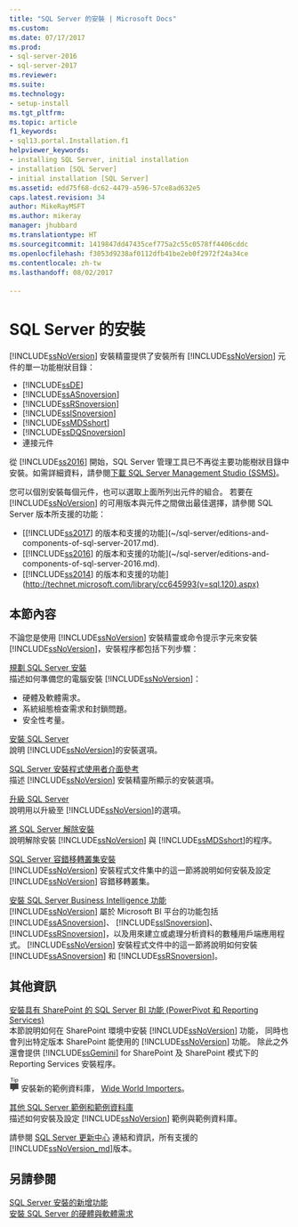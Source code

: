 ```yaml
---
title: "SQL Server 的安裝 | Microsoft Docs"
ms.custom: 
ms.date: 07/17/2017
ms.prod:
- sql-server-2016
- sql-server-2017
ms.reviewer: 
ms.suite: 
ms.technology:
- setup-install
ms.tgt_pltfrm: 
ms.topic: article
f1_keywords:
- sql13.portal.Installation.f1
helpviewer_keywords:
- installing SQL Server, initial installation
- installation [SQL Server]
- initial installation [SQL Server]
ms.assetid: edd75f68-dc62-4479-a596-57ce8ad632e5
caps.latest.revision: 34
author: MikeRayMSFT
ms.author: mikeray
manager: jhubbard
ms.translationtype: HT
ms.sourcegitcommit: 1419847dd47435cef775a2c55c0578ff4406cddc
ms.openlocfilehash: f3053d9238af0112dfb41be2eb0f2972f24a34ce
ms.contentlocale: zh-tw
ms.lasthandoff: 08/02/2017

---
```

# <a name="installation-for-sql-server"></a>SQL Server 的安裝

[!INCLUDE[ssNoVersion](../../includes/ssnoversion-md.md)] 安裝精靈提供了安裝所有 [!INCLUDE[ssNoVersion](../../includes/ssnoversion-md.md)] 元件的單一功能樹狀目錄：  
  
-   [!INCLUDE[ssDE](../../includes/ssde-md.md)]  
-   [!INCLUDE[ssASnoversion](../../includes/ssasnoversion-md.md)]  
-   [!INCLUDE[ssRSnoversion](../../includes/ssrsnoversion-md.md)]  
-   [!INCLUDE[ssISnoversion](../../includes/ssisnoversion-md.md)]  
-   [!INCLUDE[ssMDSshort](../../includes/ssmdsshort-md.md)]  
-   [!INCLUDE[ssDQSnoversion](../../includes/ssdqsnoversion-md.md)]  
-   連接元件  
  
從 [!INCLUDE[ss2016](../../includes/sssql15-md.md)] 開始，SQL Server 管理工具已不再從主要功能樹狀目錄中安裝。如需詳細資料，請參閱[下載 SQL Server Management Studio (SSMS)](../../ssms/download-sql-server-management-studio-ssms.md)。  
  
您可以個別安裝每個元件，也可以選取上面所列出元件的組合。 若要在 [!INCLUDE[ssNoVersion](../../includes/ssnoversion-md.md)] 的可用版本與元件之間做出最佳選擇，請參閱 SQL Server 版本所支援的功能：

- [[!INCLUDE[ss2017](../../includes/sssqlv14-md.md)] 的版本和支援的功能](~/sql-server/editions-and-components-of-sql-server-2017.md).  
- [[!INCLUDE[ss2016](../../includes/sssql15-md.md)] 的版本和支援的功能](~/sql-server/editions-and-components-of-sql-server-2016.md).  
- [[!INCLUDE[ss2014](../../includes/sssql14-md.md)] 的版本和支援的功能](http://technet.microsoft.com/library/cc645993(v=sql.120).aspx)
  
## <a name="in-this-section"></a>本節內容  
不論您是使用 [!INCLUDE[ssNoVersion](../../includes/ssnoversion-md.md)] 安裝精靈或命令提示字元來安裝 [!INCLUDE[ssNoVersion](../../includes/ssnoversion-md.md)]，安裝程序都包括下列步驟：  
  
[規劃 SQL Server 安裝](../../sql-server/install/planning-a-sql-server-installation.md)  
描述如何準備您的電腦安裝 [!INCLUDE[ssNoVersion](../../includes/ssnoversion-md.md)]：  
  
-   硬體及軟體需求。  
-   系統組態檢查需求和封鎖問題。  
-   安全性考量。  
  
[安裝 SQL Server](../../database-engine/install-windows/install-sql-server.md)  
 說明 [!INCLUDE[ssNoVersion](../../includes/ssnoversion-md.md)]的安裝選項。  
  
[SQL Server 安裝程式使用者介面參考](http://msdn.microsoft.com/library/183b5cdd-962e-41ca-8064-ea44f622c77d)  
 描述 [!INCLUDE[ssNoVersion](../../includes/ssnoversion-md.md)] 安裝精靈所顯示的安裝選項。  
  
[升級 SQL Server](../../database-engine/install-windows/upgrade-sql-server.md)  
 說明用以升級至 [!INCLUDE[ssNoVersion](../../includes/ssnoversion-md.md)]的選項。  
  
[將 SQL Server 解除安裝](../../sql-server/install/uninstall-sql-server.md)  
 說明解除安裝 [!INCLUDE[ssNoVersion](../../includes/ssnoversion-md.md)] 與 [!INCLUDE[ssMDSshort](../../includes/ssmdsshort-md.md)]的程序。  
  
[SQL Server 容錯移轉叢集安裝](../../sql-server/failover-clusters/install/sql-server-failover-cluster-installation.md)  
 [!INCLUDE[ssNoVersion](../../includes/ssnoversion-md.md)] 安裝程式文件集中的這一節將說明如何安裝及設定 [!INCLUDE[ssNoVersion](../../includes/ssnoversion-md.md)] 容錯移轉叢集。  
  
[安裝 SQL Server Business Intelligence 功能](../../sql-server/install/install-sql-server-business-intelligence-features.md)  
 [!INCLUDE[ssNoVersion](../../includes/ssnoversion-md.md)] 屬於 Microsoft BI 平台的功能包括 [!INCLUDE[ssASnoversion](../../includes/ssasnoversion-md.md)]、 [!INCLUDE[ssISnoversion](../../includes/ssisnoversion-md.md)]、 [!INCLUDE[ssRSnoversion](../../includes/ssrsnoversion-md.md)]，以及用來建立或處理分析資料的數種用戶端應用程式。 [!INCLUDE[ssNoVersion](../../includes/ssnoversion-md.md)] 安裝程式文件中的這一節將說明如何安裝 [!INCLUDE[ssASnoversion](../../includes/ssasnoversion-md.md)] 和 [!INCLUDE[ssRSnoversion](../../includes/ssrsnoversion-md.md)]。  
  
## <a name="more-information"></a>其他資訊
[安裝具有 SharePoint 的 SQL Server BI 功能 &#40;PowerPivot 和 Reporting Services&#41;](http://msdn.microsoft.com/library/3166107c-30c2-468e-bb1b-bb42b79b37c3)  
 本節說明如何在 SharePoint 環境中安裝 [!INCLUDE[ssNoVersion](../../includes/ssnoversion-md.md)] 功能， 同時也會列出特定版本 SharePoint 能使用的 [!INCLUDE[ssNoVersion](../../includes/ssnoversion-md.md)] 功能。 除此之外還會提供 [!INCLUDE[ssGemini](../../includes/ssgemini-md.md)] for SharePoint 及 SharePoint 模式下的 Reporting Services 安裝程序。  
  
![ssrs_fyi_note](../../analysis-services/instances/install-windows/media/ssrs-fyi-note.png) 安裝新的範例資料庫， [Wide World Importers](https://msdn.microsoft.com/library/mt734199(v=sql.1).aspx)。 
  
[其他 SQL Server 範例和範例資料庫](http://sqlserversamples.codeplex.com/)  
 描述如何安裝及設定 [!INCLUDE[ssNoVersion](../../includes/ssnoversion-md.md)] 範例與範例資料庫。  
  
請參閱 [SQL Server 更新中心](https://msdn.microsoft.com/library/ff803383.aspx) 連結和資訊，所有支援的 [!INCLUDE[ssNoVersion_md](../../includes/ssnoversion-md.md)]版本。  
  
## <a name="see-also"></a>另請參閱  
[SQL Server 安裝的新增功能](../../sql-server/install/what-s-new-in-sql-server-installation.md)   
[安裝 SQL Server 的硬體與軟體需求](../../sql-server/install/hardware-and-software-requirements-for-installing-sql-server.md)  
